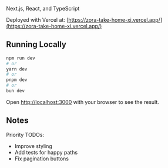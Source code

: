 Next.js, React, and TypeScript

Deployed with Vercel at: [https://zora-take-home-xi.vercel.app/](https://zora-take-home-xi.vercel.app/)

## Running Locally

```bash
npm run dev
# or
yarn dev
# or
pnpm dev
# or
bun dev
```

Open [http://localhost:3000](http://localhost:3000) with your browser to see the result.

## Notes

Priority TODOs:
- Improve styling
- Add tests for happy paths
- Fix pagination buttons

